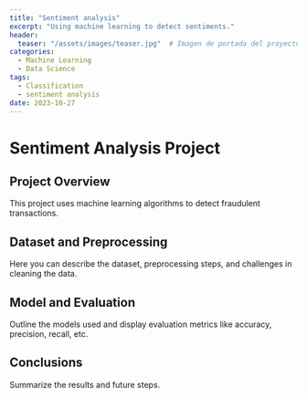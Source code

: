 ```yaml
---
title: "Sentiment analysis"
excerpt: "Using machine learning to detect sentiments."
header:
  teaser: "/assets/images/teaser.jpg"  # Imagen de portada del proyecto
categories:
  - Machine Learning
  - Data Science
tags:
  - Classification
  - sentiment analysis
date: 2023-10-27
---
```


# Sentiment Analysis Project

## Project Overview
This project uses machine learning algorithms to detect fraudulent transactions.

## Dataset and Preprocessing
Here you can describe the dataset, preprocessing steps, and challenges in cleaning the data.

## Model and Evaluation
Outline the models used and display evaluation metrics like accuracy, precision, recall, etc.

<!-- // ![ROC Curve](/assets/images/fraud_detection_roc.png) -->

## Conclusions
Summarize the results and future steps.